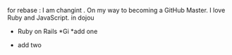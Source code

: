 

for rebase : I am changint . 
On my way to becoming a GitHub Master. I love Ruby and JavaScript.
 in dojou
* Ruby on Rails
*Gi
*add one
- add two
